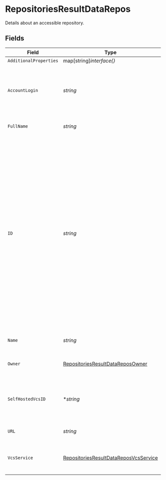 # RepositoriesResultDataRepos

Details about an accessible repository.


## Fields

| Field                                                                                                                                                                                                                                                                                         | Type                                                                                                                                                                                                                                                                                          | Required                                                                                                                                                                                                                                                                                      | Description                                                                                                                                                                                                                                                                                   | Example                                                                                                                                                                                                                                                                                       |
| --------------------------------------------------------------------------------------------------------------------------------------------------------------------------------------------------------------------------------------------------------------------------------------------- | --------------------------------------------------------------------------------------------------------------------------------------------------------------------------------------------------------------------------------------------------------------------------------------------- | --------------------------------------------------------------------------------------------------------------------------------------------------------------------------------------------------------------------------------------------------------------------------------------------- | --------------------------------------------------------------------------------------------------------------------------------------------------------------------------------------------------------------------------------------------------------------------------------------------- | --------------------------------------------------------------------------------------------------------------------------------------------------------------------------------------------------------------------------------------------------------------------------------------------- |
| `AdditionalProperties`                                                                                                                                                                                                                                                                        | map[string]*interface{}*                                                                                                                                                                                                                                                                      | :heavy_minus_sign:                                                                                                                                                                                                                                                                            | N/A                                                                                                                                                                                                                                                                                           |                                                                                                                                                                                                                                                                                               |
| `AccountLogin`                                                                                                                                                                                                                                                                                | *string*                                                                                                                                                                                                                                                                                      | :heavy_check_mark:                                                                                                                                                                                                                                                                            | The login of the linked version control account that can access this repository.                                                                                                                                                                                                              | example-user                                                                                                                                                                                                                                                                                  |
| `FullName`                                                                                                                                                                                                                                                                                    | *string*                                                                                                                                                                                                                                                                                      | :heavy_check_mark:                                                                                                                                                                                                                                                                            | The full name of the repository.                                                                                                                                                                                                                                                              | northflank/gatsby-with-northflank                                                                                                                                                                                                                                                             |
| `ID`                                                                                                                                                                                                                                                                                          | *string*                                                                                                                                                                                                                                                                                      | :heavy_check_mark:                                                                                                                                                                                                                                                                            | The ID of the repository from the version control provider. This is always returned from the Northflank API as a string for consistency across providers. This value is the numerical ID of a GitHub repository, the numerical ID of a GitLab project, or the UUID of a Bitbucket repository. | 123456789                                                                                                                                                                                                                                                                                     |
| `Name`                                                                                                                                                                                                                                                                                        | *string*                                                                                                                                                                                                                                                                                      | :heavy_check_mark:                                                                                                                                                                                                                                                                            | The name of the repository.                                                                                                                                                                                                                                                                   | gatsby-with-northflank                                                                                                                                                                                                                                                                        |
| `Owner`                                                                                                                                                                                                                                                                                       | [RepositoriesResultDataReposOwner](../../models/shared/repositoriesresultdatareposowner.md)                                                                                                                                                                                                   | :heavy_check_mark:                                                                                                                                                                                                                                                                            | Details about the repository owner.                                                                                                                                                                                                                                                           |                                                                                                                                                                                                                                                                                               |
| `SelfHostedVcsID`                                                                                                                                                                                                                                                                             | **string*                                                                                                                                                                                                                                                                                     | :heavy_minus_sign:                                                                                                                                                                                                                                                                            | If `vcsService` is `self-hosted`, the ID of the self-hosted provider.                                                                                                                                                                                                                         |                                                                                                                                                                                                                                                                                               |
| `URL`                                                                                                                                                                                                                                                                                         | *string*                                                                                                                                                                                                                                                                                      | :heavy_check_mark:                                                                                                                                                                                                                                                                            | The url of the repository.                                                                                                                                                                                                                                                                    | https://github.com/northflank/gatsby-with-northflank                                                                                                                                                                                                                                          |
| `VcsService`                                                                                                                                                                                                                                                                                  | [RepositoriesResultDataReposVcsService](../../models/shared/repositoriesresultdatareposvcsservice.md)                                                                                                                                                                                         | :heavy_check_mark:                                                                                                                                                                                                                                                                            | Version control provider of the repository.                                                                                                                                                                                                                                                   | github                                                                                                                                                                                                                                                                                        |